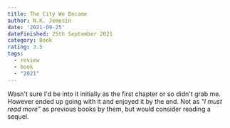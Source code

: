 ```yaml
---
title: The City We Became
author: N.K. Jemesin
date: '2021-09-25'
dateFinished: 25th September 2021
category: Book
rating: 3.5
tags:
  - review
  - book
  - "2021"
---
```


Wasn't sure I'd be into it initially as the first chapter or so didn't grab me. However ended up going with it and enjoyed it by the end. Not as _"I must read more"_ as previous books by them, but would consider reading a sequel.